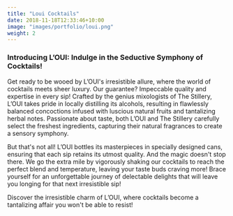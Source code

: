```yaml
---
title: "Loui Cocktails"
date: 2018-11-18T12:33:46+10:00
image: "images/portfolio/loui.png"
weight: 2
---
```


### Introducing L’OUI: Indulge in the Seductive Symphony of Cocktails!

Get ready to be wooed by L’OUI's irresistible allure, where the world of cocktails meets sheer luxury. Our guarantee? Impeccable quality and expertise in every sip! Crafted by the genius mixologists of The Stillery, L’OUI takes pride in locally distilling its alcohols, resulting in flawlessly balanced concoctions infused with luscious natural fruits and tantalizing herbal notes. Passionate about taste, both L’OUI and The Stillery carefully select the freshest ingredients, capturing their natural fragrances to create a sensory symphony.

But that's not all! L’OUI bottles its masterpieces in specially designed cans, ensuring that each sip retains its utmost quality. And the magic doesn't stop there. We go the extra mile by vigorously shaking our cocktails to reach the perfect blend and temperature, leaving your taste buds craving more! Brace yourself for an unforgettable journey of delectable delights that will leave you longing for that next irresistible sip!

Discover the irresistible charm of L’OUI, where cocktails become a tantalizing affair you won't be able to resist!